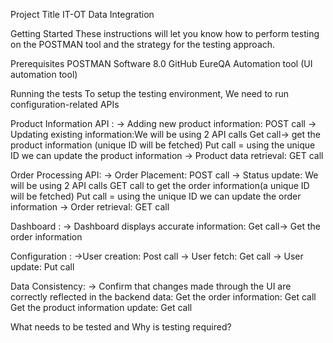 Project Title
IT-OT Data Integration

Getting Started
These instructions will let you know how to perform testing on the POSTMAN tool and the strategy for the testing approach. 

Prerequisites
POSTMAN Software 8.0 
GitHub
EureQA Automation tool (UI automation tool)

Running the tests
To setup the testing environment, We need to run configuration-related APIs

Product Information API :
-> Adding new product information: POST call
-> Updating existing information:We will be using 2 API calls
 Get call-> get the  product information (unique ID will be fetched)
 Put call = using the unique ID we can update the product information
-> Product data retrieval: GET call

Order Processing API:
->  Order Placement: POST call
->  Status update: We will be using 2 API calls
GET call to get the  order information(a unique ID will be fetched) 
Put call = using the unique ID we can update the order information
-> Order retrieval: GET call

Dashboard :
-> Dashboard displays accurate information: Get call-> Get the  order information

Configuration :
->User creation: Post call
-> User fetch: Get call
-> User update: Put call

Data Consistency:
-> Confirm that changes made through the UI are correctly reflected in the backend data:
 Get the order information: Get call
 Get the product information update: Get call

What needs to be tested and Why is testing required?
 


